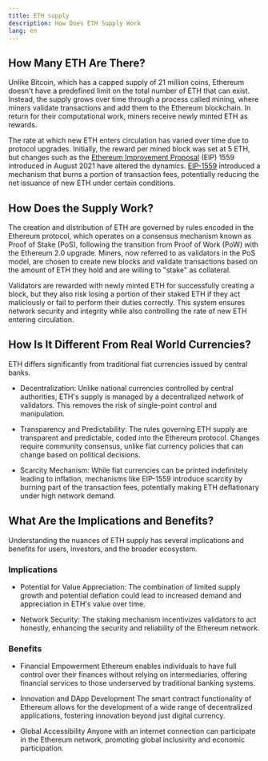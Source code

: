 ```yaml
---
title: ETH supply
description: How Does ETH Supply Work
lang: en
---
```


## How Many ETH Are There?
Unlike Bitcoin, which has a capped supply of 21 million coins, Ethereum doesn't have a predefined limit on the total number of ETH that can exist. Instead, the supply grows over time through a process called mining, where miners validate transactions and add them to the Ethereum blockchain. In return for their computational work, miners receive newly minted ETH as rewards.

The rate at which new ETH enters circulation has varied over time due to protocol upgrades. Initially, the reward per mined block was set at 5 ETH, but changes such as the [Ethereum Improvement Proposal](https://eips.ethereum.org/) (EIP) 1559 introduced in August 2021 have altered the dynamics. [EIP-1559](https://eips.ethereum.org/EIPS/eip-1559) introduced a mechanism that burns a portion of transaction fees, potentially reducing the net issuance of new ETH under certain conditions.

## How Does the Supply Work?
The creation and distribution of ETH are governed by rules encoded in the Ethereum protocol, which operates on a consensus mechanism known as Proof of Stake (PoS), following the transition from Proof of Work (PoW) with the Ethereum 2.0 upgrade. Miners, now referred to as validators in the PoS model, are chosen to create new blocks and validate transactions based on the amount of ETH they hold and are willing to "stake" as collateral.

Validators are rewarded with newly minted ETH for successfully creating a block, but they also risk losing a portion of their staked ETH if they act maliciously or fail to perform their duties correctly. This system ensures network security and integrity while also controlling the rate of new ETH entering circulation.

## How Is It Different From Real World Currencies?
ETH differs significantly from traditional fiat currencies issued by central banks. 

- Decentralization: Unlike national currencies controlled by central authorities, ETH's supply is managed by a decentralized network of validators. This removes the risk of single-point control and manipulation.

- Transparency and Predictability: The rules governing ETH supply are transparent and predictable, coded into the Ethereum protocol. Changes require community consensus, unlike fiat currency policies that can change based on political decisions.

- Scarcity Mechanism: While fiat currencies can be printed indefinitely leading to inflation, mechanisms like EIP-1559 introduce scarcity by burning part of the transaction fees, potentially making ETH deflationary under high network demand.

## What Are the Implications and Benefits?
Understanding the nuances of ETH supply has several implications and benefits for users, investors, and the broader ecosystem.

### Implications
- Potential for Value Appreciation: The combination of limited supply growth and potential deflation could lead to increased demand and appreciation in ETH's value over time.

- Network Security: The staking mechanism incentivizes validators to act honestly, enhancing the security and reliability of the Ethereum network.

### Benefits
- Financial Empowerment
Ethereum enables individuals to have full control over their finances without relying on intermediaries, offering financial services to those underserved by traditional banking systems.

- Innovation and DApp Development
The smart contract functionality of Ethereum allows for the development of a wide range of decentralized applications, fostering innovation beyond just digital currency.

- Global Accessibility
Anyone with an internet connection can participate in the Ethereum network, promoting global inclusivity and economic participation.